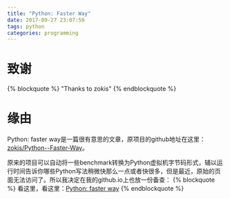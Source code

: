 ```yaml
---
title: "Python: Faster Way"
date: 2017-09-27 23:07:59
tags: python
categories: programming
---
```


# 致谢
{% blockquote %}
"Thanks to zokis"
{% endblockquote %}

# 缘由
Python: faster way是一篇很有意思的文章，原项目的github地址在这里：[zokis/Python--Faster-Way](https://github.com/zokis/Python--Faster-Way)。

原来的项目可以自动将一些benchmark转换为Python虚拟机字节码形式，辅以运行时间告诉你哪些Python写法稍微快那么一点或者快很多，但是最近，原始的页面无法访问了。所以我决定在我的github.io上也放一份备查：
{% blockquote %}
看这里，看这里：[Python: faster way](/python-faster-way.html)
{% endblockquote %}
